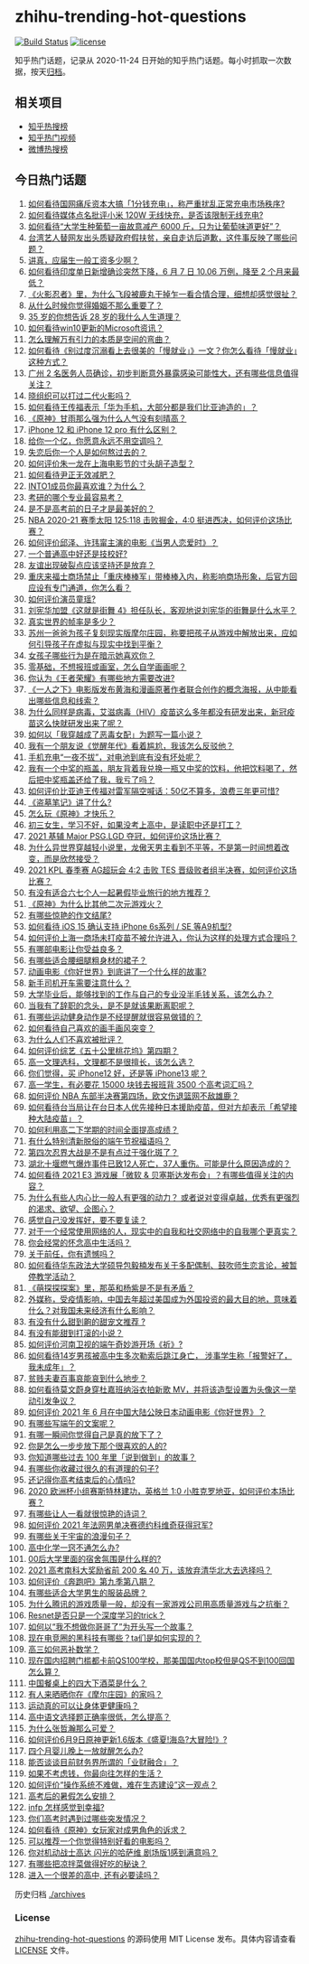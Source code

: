 # zhihu-trending-hot-questions

[![Build Status](https://github.com/justjavac/zhihu-trending-hot-questions/workflows/ci/badge.svg?branch=master)](https://github.com/justjavac/zhihu-trending-hot-questions/actions)
[![license](https://img.shields.io/github/license/justjavac/zhihu-trending-hot-questions)](https://github.com/justjavac/zhihu-trending-hot-questions/blob/master/LICENSE)

知乎热门话题，记录从 2020-11-24 日开始的知乎热门话题。每小时抓取一次数据，按天[归档](./archives)。

## 相关项目

- [知乎热搜榜](https://github.com/justjavac/zhihu-trending-top-search)
- [知乎热门视频](https://github.com/justjavac/zhihu-trending-hot-video)
- [微博热搜榜](https://github.com/justjavac/weibo-trending-hot-search)

## 今日热门话题

<!-- BEGIN -->
<!-- 最后更新时间 Mon Jun 14 2021 19:01:41 GMT+0800 (China Standard Time) -->

1. [如何看待国网痛斥资本大搞「1分钱充电」，称严重扰乱正常充电市场秩序?](https://www.zhihu.com/question/464766118)
2. [如何看待媒体点名批评小米 120W 无线快充，是否该限制无线充电?](https://www.zhihu.com/question/464750035)
3. [如何看待“大学生种葡萄一亩故意减产 6000
   斤，只为让葡萄味道更好”？](https://www.zhihu.com/question/464455061)
4. [台湾艺人替网友出头质疑政府假扶贫，亲自走访后道歉，这件事反映了哪些问题？](https://www.zhihu.com/question/464604915)
5. [讲真，应届生一般工资多少啊？](https://www.zhihu.com/question/58570383)
6. [如何看待印度单日新增确诊突然下降，6 月 7 日 10.06 万例，降至 2
   个月来最低？](https://www.zhihu.com/question/464053148)
7. [《火影忍者》里，为什么飞段被鹿丸干掉乍一看合情合理，细想却感觉很扯？](https://www.zhihu.com/question/459621987)
8. [从什么时候你觉得婚姻不那么重要了？](https://www.zhihu.com/question/454383382)
9. [35 岁的你想告诉 28 岁的我什么人生道理？](https://www.zhihu.com/question/345832687)
10. [如何看待win10更新的Microsoft资讯？](https://www.zhihu.com/question/464120290)
11. [怎么理解万有引力的本质是空间的弯曲？](https://www.zhihu.com/question/330796123)
12. [如何看待《别过度沉溺看上去很美的「慢就业」》一文？你怎么看待「慢就业」这种方式？](https://www.zhihu.com/question/464448399)
13. [广州 2
    名医务人员确诊，初步判断意外暴露感染可能性大，还有哪些信息值得关注？](https://www.zhihu.com/question/464902327)
14. [晓组织可以打过二代火影吗？](https://www.zhihu.com/question/462986796)
15. [如何看待王传福表示「华为手机，大部分都是我们比亚迪造的」？](https://www.zhihu.com/question/464283085)
16. [《原神》甘雨那么强为什么人气没有刻晴高？](https://www.zhihu.com/question/464391717)
17. [iPhone 12 和 iPhone 12 pro 有什么区别？](https://www.zhihu.com/question/425539076)
18. [给你一个亿，你愿意永远不用空调吗？](https://www.zhihu.com/question/461752259)
19. [失恋后你一个人是如何熬过去的？](https://www.zhihu.com/question/337271526)
20. [如何评价朱一龙在上海电影节的寸头胡子造型？](https://www.zhihu.com/question/464613394)
21. [如何看待尹正无效减肥？](https://www.zhihu.com/question/464743137)
22. [INTO1成员你最喜欢谁？为什么？](https://www.zhihu.com/question/459155590)
23. [考研的哪个专业最容易考？](https://www.zhihu.com/question/322507815)
24. [是不是高考前的日子才是最美好的？](https://www.zhihu.com/question/463570391)
25. [NBA 2020-21 赛季太阳 125:118 击败掘金，4:0
    挺进西决，如何评价这场比赛？](https://www.zhihu.com/question/464894466)
26. [如何评价邱泽、许玮甯主演的电影《当男人恋爱时》？](https://www.zhihu.com/question/461879258)
27. [一个普通高中好还是技校好?](https://www.zhihu.com/question/463491459)
28. [友谊出现破裂点应该坚持还是放弃？](https://www.zhihu.com/question/462488888)
29. [重庆来福士商场禁止「重庆棒棒军」带棒棒入内，称影响商场形象，后官方回应设有专门通道，你怎么看？](https://www.zhihu.com/question/464277644)
30. [如何评价演员童瑶?](https://www.zhihu.com/question/374564039)
31. [刘宪华加盟《这就是街舞
    4》担任队长，客观地说刘宪华的街舞是什么水平？](https://www.zhihu.com/question/464486529)
32. [真实世界的帧率是多少？](https://www.zhihu.com/question/463432278)
33. [苏州一爸爸为孩子复刻现实版摩尔庄园，称要把孩子从游戏中解放出来，应如何引导孩子在虚拟与现实中找到平衡？](https://www.zhihu.com/question/464491170)
34. [女孩子哪些行为是在暗示她喜欢你？](https://www.zhihu.com/question/457449556)
35. [零基础，不想报班或画室，怎么自学画画呢？](https://www.zhihu.com/question/22053236)
36. [你认为《王者荣耀》有哪些地方需要改进?](https://www.zhihu.com/question/458625117)
37. [《一人之下》电影版发布黄海和漫画原著作者联合创作的概念海报，从中能看出哪些信息和线索？](https://www.zhihu.com/question/464799145)
38. [为什么同样是病毒，艾滋病毒（HIV）疫苗这么多年都没有研发出来，新冠疫苗这么快就研发出来了呢？](https://www.zhihu.com/question/464293186)
39. [如何以「我穿越成了恶毒女配」为题写一篇小说？](https://www.zhihu.com/question/434090318)
40. [我有一个朋友说《觉醒年代》看着尴尬，我该怎么反驳他？](https://www.zhihu.com/question/451585351)
41. [手机充电“一夜不拔”，对电池到底有没有坏处呢？](https://www.zhihu.com/question/351666337)
42. [我有一个中奖的瓶盖，朋友背着我兑换一瓶又中奖的饮料，他把饮料喝了，然后把中奖瓶盖还给了我，我亏了吗？](https://www.zhihu.com/question/459981000)
43. [如何评价比亚迪王传福对雷军隔空喊话：50亿不算多，浪费三年更可惜?](https://www.zhihu.com/question/464298292)
44. [《盗墓笔记》讲了什么?](https://www.zhihu.com/question/32090742)
45. [怎么玩《原神》才快乐？](https://www.zhihu.com/question/458800508)
46. [初三女生，学习不好，如果没考上高中，是读职中还是打工？](https://www.zhihu.com/question/458989163)
47. [2021 基辅 Major PSG.LGD
    夺冠，如何评价这场比赛？](https://www.zhihu.com/question/464892135)
48. [为什么异世界穿越轻小说里，龙傲天男主看到不平等，不是第一时间想着改变，而是欣然接受？](https://www.zhihu.com/question/464353705)
49. [2021 KPL 春季赛 AG超玩会 4:2 击败 TES
    晋级败者组半决赛，如何评价这场比赛？](https://www.zhihu.com/question/464861706)
50. [有没有适合六七个人一起暑假毕业旅行的地方推荐？](https://www.zhihu.com/question/460217937)
51. [《原神》为什么比其他二次元游戏火？](https://www.zhihu.com/question/463779591)
52. [有哪些惊艳的作文结尾?](https://www.zhihu.com/question/369181074)
53. [如何看待 iOS 15 确认支持 iPhone 6s系列 / SE
    等A9机型?](https://www.zhihu.com/question/463795738)
54. [如何评价上海一商场未打疫苗不被允许进入，你认为这样的处理方式合理吗？](https://www.zhihu.com/question/463818396)
55. [有哪部电影让你受益良多？](https://www.zhihu.com/question/303835412)
56. [有哪些适合腰细腿粗身材的裙子？](https://www.zhihu.com/question/451854465)
57. [动画电影《你好世界》到底讲了一个什么样的故事?](https://www.zhihu.com/question/464262833)
58. [新手司机开车需要注意什么？](https://www.zhihu.com/question/418373990)
59. [大学毕业后，能够找到的工作与自己的专业没半毛钱关系，该怎么办？](https://www.zhihu.com/question/453483009)
60. [当我有了辞职的念头，是不是就该果断离职呢？](https://www.zhihu.com/question/399873490)
61. [有哪些运动健身动作是不经提醒就很容易做错的？](https://www.zhihu.com/question/270921440)
62. [如何看待自己喜欢的画手画风突变？](https://www.zhihu.com/question/307511431)
63. [为什么人们不喜欢被批评？](https://www.zhihu.com/question/22987136)
64. [如何评价综艺《五十公里桃花坞》第四期？](https://www.zhihu.com/question/464676192)
65. [高一文理选科，文理都不是很擅长，该怎么选？](https://www.zhihu.com/question/463506260)
66. [你们觉得，买 iPhone12 好，还是等 iPhone13
    呢？](https://www.zhihu.com/question/426253380)
67. [高一学生，有必要花 15000 块钱去报班背 3500
    个高考词汇吗？](https://www.zhihu.com/question/460422473)
68. [如何评价 NBA 东部半决赛第四场，欧文伤退篮网不敌雄鹿？](https://www.zhihu.com/question/464891369)
69. [如何看待台当局让在台日本人优先接种日本援助疫苗，但对方却表示「希望接种大陆疫苗」？](https://www.zhihu.com/question/464492676)
70. [如何利用高二下学期的时间全面提高成绩？](https://www.zhihu.com/question/313416625)
71. [有什么特别清新脱俗的端午节祝福语吗？](https://www.zhihu.com/question/281359595)
72. [第四次忍界大战是不是有点过于强化斑了？](https://www.zhihu.com/question/463167494)
73. [湖北十堰燃气爆炸事件已致12人死亡，37人重伤。可能是什么原因造成的？](https://www.zhihu.com/question/464751425)
74. [如何看待 2021 E3 游戏展「微软 &
    贝塞斯达发布会」？有哪些值得关注的内容？](https://www.zhihu.com/question/464870968)
75. [为什么有些人内心比一般人有更强的动力？
    或者说对变得卓越，优秀有更强烈的渴求、欲望、企图心？](https://www.zhihu.com/question/19670723)
76. [感觉自己没发挥好，要不要复读？](https://www.zhihu.com/question/464121867)
77. [对于一个经常使用网络的人，现实中的自我和社交网络中的自我哪个更真实？](https://www.zhihu.com/question/22669483)
78. [你会经常的怀念高中生活吗？](https://www.zhihu.com/question/430748904)
79. [关于前任，你有遗憾吗？](https://www.zhihu.com/question/458229866)
80. [如何看待华东政法大学硕导包毅楠发布关于多配偶制、鼓吹师生恋言论，被暂停教学活动？](https://www.zhihu.com/question/463918672)
81. [《萌探探探案》里，那英和杨紫是不是有矛盾？](https://www.zhihu.com/question/464554526)
82. [外媒称，受疫情影响，中国去年超过美国成为外国投资的最大目的地，意味着什么？对我国未来经济有什么影响？](https://www.zhihu.com/question/457880259)
83. [有没有什么甜到齁的甜宠文推荐 ?](https://www.zhihu.com/question/362988648)
84. [有没有能甜到打滚的小说？](https://www.zhihu.com/question/440275476)
85. [如何评价河南卫视的端午奇妙游开场《祈》?](https://www.zhihu.com/question/464708590)
86. [如何看待14岁男孩被高中生多次勒索后跳江身亡，
    涉事学生称「报警好了，我未成年」？](https://www.zhihu.com/question/464277122)
87. [贫贱夫妻百事哀能哀到什么地步？](https://www.zhihu.com/question/363473759)
88. [如何看待莫文蔚身穿杜嘉班纳浴衣拍新歌
    MV，并将该造型设置为头像这一举动引发争议？](https://www.zhihu.com/question/464608586)
89. [如何评价 2021 年 6
    月在中国大陆公映日本动画电影《你好世界》？](https://www.zhihu.com/question/462217412)
90. [有哪些写端午的文案呢？](https://www.zhihu.com/question/464227774)
91. [有哪一瞬间你觉得自己是真的放下了？](https://www.zhihu.com/question/462689698)
92. [你是怎么一步步放下那个很喜欢的人的?](https://www.zhihu.com/question/462214825)
93. [你知道哪些过去 100 年里「说到做到」的故事？](https://www.zhihu.com/question/464242642)
94. [有哪些你收藏过很久的有道理的句子?](https://www.zhihu.com/question/458504321)
95. [还记得你高考结束后的心情吗?](https://www.zhihu.com/question/464556915)
96. [2020 欧洲杯小组赛斯特林建功，英格兰 1:0
    小胜克罗地亚，如何评价本场比赛？](https://www.zhihu.com/question/464785707)
97. [有哪些让人一看就很惊艳的诗词？](https://www.zhihu.com/question/458249179)
98. [如何评价 2021 年法网男单决赛德约科维奇获得冠军?](https://www.zhihu.com/question/464882084)
99. [有哪些关于宇宙的浪漫句子？](https://www.zhihu.com/question/441262929)
100. [高中化学一窍不通怎么办?](https://www.zhihu.com/question/352785195)
101. [00后大学里面的宿舍氛围是什么样的?](https://www.zhihu.com/question/464374285)
102. [2021 高考南科大奖励省前 200 名 40
     万，该放弃清华北大去选择吗？](https://www.zhihu.com/question/464200988)
103. [如何评价《奔跑吧》第九季第八期？](https://www.zhihu.com/question/464526784)
104. [有哪些适合大学男生的服装品牌？](https://www.zhihu.com/question/282681681)
105. [为什么腾讯的游戏质量一般，却没有一家游戏公司用高质量游戏与之抗衡？](https://www.zhihu.com/question/437231835)
106. [Resnet是否只是一个深度学习的trick？](https://www.zhihu.com/question/459892388)
107. [如何以“我不想做你哥哥了”为开头写一个故事？](https://www.zhihu.com/question/450075897)
108. [现在电竞圈的黑科技有哪些？ta们是如何实现的？](https://www.zhihu.com/question/464083941)
109. [高三如何恶补数学？](https://www.zhihu.com/question/27285776)
110. [现在国内招聘门槛都卡前QS100学校，那美国国内top校但是QS不到100回国怎么算？](https://www.zhihu.com/question/463057342)
111. [中国餐桌上的四大下酒菜是什么？](https://www.zhihu.com/question/462205949)
112. [有人来晒晒你在《摩尔庄园》的家吗？](https://www.zhihu.com/question/463512086)
113. [运动真的可以让身体更健康吗？](https://www.zhihu.com/question/453841541)
114. [高中语文选择题正确率很低，怎么提高？](https://www.zhihu.com/question/268757871)
115. [为什么张哲瀚那么可爱？](https://www.zhihu.com/question/457147181)
116. [如何评价6月9日原神更新1.6版本《盛夏!海岛?大冒险!》?](https://www.zhihu.com/question/464000878)
117. [四个月婴儿晚上一放就醒怎么办?](https://www.zhihu.com/question/434473712)
118. [能否谈谈目前财务界所谓的「业财融合」？](https://www.zhihu.com/question/276174221)
119. [如果不考虑钱，你最向往怎样的生活？](https://www.zhihu.com/question/463878603)
120. [如何评价“操作系统不难做，难在生态建设”这一观点？](https://www.zhihu.com/question/464418369)
121. [高考后的暑假怎么安排？](https://www.zhihu.com/question/398637488)
122. [infp 怎样感觉到幸福?](https://www.zhihu.com/question/462853839)
123. [你们高考时遇到过哪些突发情况？](https://www.zhihu.com/question/284637836)
124. [如何看待《原神》女玩家对成男角色的诉求？](https://www.zhihu.com/question/464253913)
125. [可以推荐一个你觉得特别好看的电影吗？](https://www.zhihu.com/question/460500917)
126. [你对机动战士高达 闪光的哈萨维 剧场版1感到满意吗？](https://www.zhihu.com/question/464485964)
127. [有哪些把凉拌菜做得好吃的秘诀？](https://www.zhihu.com/question/327948969)
128. [进入一个很差的高中, 还有必要读吗？](https://www.zhihu.com/question/463427251)

<!-- END -->

历史归档 [./archives](./archives)

### License

[zhihu-trending-hot-questions](https://github.com/justjavac/zhihu-trending-hot-questions)
的源码使用 MIT License 发布。具体内容请查看 [LICENSE](./LICENSE) 文件。
